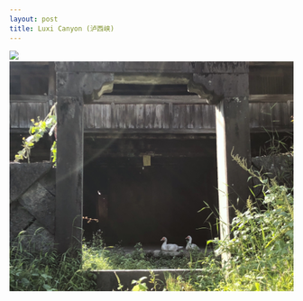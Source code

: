 ```yaml
---
layout: post
title: Luxi Canyon (泸西峡)
---
```


![](/assets/photos/luxi-canyon-1.jpg)
![](/assets/photos/luxi-canyon-2.jpg)



